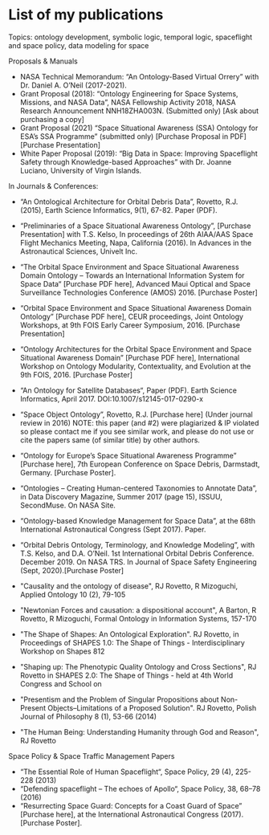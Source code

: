 # List of my publications
Topics: ontology development, symbolic logic, temporal logic, spaceflight and space policy, data modeling for space

Proposals & Manuals
- NASA Technical Memorandum: “An Ontology-Based Virtual Orrery” with Dr. Daniel A. O’Neil (2017-2021).
- Grant Proposal (2018): “Ontology Engineering for Space Systems, Missions, and NASA Data”, NASA Fellowship Activity 2018, NASA Research Announcement NNH18ZHA003N. (Submitted only) [Ask about purchasing a copy]
- Grant Proposal (2021) “Space Situational Awareness (SSA) Ontology for ESA’s SSA Programme” (submitted only) [Purchase Proposal in PDF] [Purchase Presentation]
- White Paper Proposal (2019): “Big Data in Space: Improving Spaceflight Safety through Knowledge-based Approaches” with Dr. Joanne Luciano, University of Virgin Islands.

In Journals & Conferences:
- “An Ontological Architecture for Orbital Debris Data”, Rovetto, R.J. (2015), Earth Science Informatics, 9(1), 67-82. Paper (PDF).
- “Preliminaries of a Space Situational Awareness Ontology”, [Purchase Presentation] with T.S. Kelso, In proceedings of 26th AIAA/AAS Space Flight Mechanics Meeting, Napa, California (2016). In Advances in the Astronautical Sciences, Univelt Inc.
- “The Orbital Space Environment and Space Situational Awareness Domain Ontology – Towards an International Information System for Space Data“ [Purchase PDF here], Advanced Maui Optical and Space Surveillance Technologies Conference (AMOS) 2016. [Purchase Poster]
- “Orbital Space Environment and Space Situational Awareness Domain Ontology” [Purchase PDF here], CEUR proceedings, Joint Ontology Workshops, at 9th FOIS Early Career Symposium, 2016. [Purchase Presentation]
- “Ontology Architectures for the Orbital Space Environment and Space Situational Awareness Domain” [Purchase PDF here], International Workshop on Ontology Modularity, Contextuality, and Evolution at the 9th FOIS, 2016. [Purchase Poster]
- “An Ontology for Satellite Databases“, Paper (PDF). Earth Science Informatics, April 2017. DOI:10.1007/s12145-017-0290-x
- “Space Object Ontology”, Rovetto, R.J. [Purchase here] (Under journal review in 2016) NOTE: this paper (and #2) were plagiarized & IP violated so please contact me if you see similar work, and please do not use or cite the papers same (of similar title) by other authors.
- “Ontology for Europe’s Space Situational Awareness Programme” [Purchase here], 7th European Conference on Space Debris, Darmstadt, Germany. [Purchase Poster].
- “Ontologies – Creating Human-centered Taxonomies to Annotate Data”, in Data Discovery Magazine, Summer 2017 (page 15), ISSUU, SecondMuse. On NASA Site.
- “Ontology-based Knowledge Management for Space Data”, at the 68th International Astronautical Congress (Sept 2017). Paper.
- “Orbital Debris Ontology, Terminology, and Knowledge Modeling”, with T.S. Kelso, and D.A. O’Neil. 1st International Orbital Debris Conference. December 2019. On NASA TRS. In Journal of Space Safety Engineering (Sept, 2020).[Purchase Poster]

- "Causality and the ontology of disease", RJ Rovetto, R Mizoguchi, Applied Ontology 10 (2), 79-105
- "Newtonian Forces and causation: a dispositional account", A Barton, R Rovetto, R Mizoguchi, Formal Ontology in Information Systems, 157-170

- "The Shape of Shapes: An Ontological Exploration". RJ Rovetto, in Proceedings of SHAPES 1.0: The Shape of Things - Interdisciplinary Workshop on Shapes 812
- "Shaping up: The Phenotypic Quality Ontology and Cross Sections", RJ Rovetto in SHAPES 2.0: The Shape of Things - held at 4th World Congress and School on

- "Presentism and the Problem of Singular Propositions about Non-Present Objects–Limitations of a Proposed Solution". RJ Rovetto, Polish Journal of Philosophy 8 (1), 53-66 (2014)

- "The Human Being: Understanding Humanity through God and Reason", RJ Rovetto

Space Policy & Space Traffic Management Papers
- “The Essential Role of Human Spaceflight“, Space Policy, 29 (4), 225-228 (2013)
- “Defending spaceflight – The echoes of Apollo“, Space Policy, 38, 68–78 (2016)
- “Resurrecting Space Guard: Concepts for a Coast Guard of Space” [Purchase here], at the International Astronautical Congress (2017). [Purchase Poster]. 
